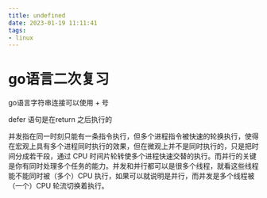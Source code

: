 ```yaml
---
title: undefined
date: 2023-01-19 11:11:41
tags:
- linux
---
```


# go语言二次复习

go语言字符串连接可以使用 + 号

defer 语句是在return 之后执行的

并发指在同一时刻只能有一条指令执行，但多个进程指令被快速的轮换执行，使得在宏观上具有多个进程同时执行的效果，但在微观上并不是同时执行的，只是把时间分成若干段，通过 CPU 时间片轮转使多个进程快速交替的执行。而并行的关键是你有同时处理多个任务的能力。并发和并行都可以是很多个线程，就看这些线程能不能同时被（多个）CPU 执行，如果可以就说明是并行，而并发是多个线程被（一个）CPU 轮流切换着执行。
